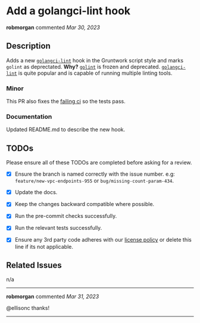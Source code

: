 # Add a golangci-lint hook

**robmorgan** commented *Mar 30, 2023*

<!--
Have any questions? Check out the contributing docs at https://gruntwork.notion.site/Gruntwork-Coding-Methodology-02fdcd6e4b004e818553684760bf691e,
or ask in this Pull Request and a Gruntwork core maintainer will be happy to help :)
Note: Remember to add '[WIP]' to the beginning of the title if this PR is still a work-in-progress. Remove it when it is ready for review!
-->

## Description

Adds a new [`golangci-lint`](https://github.com/golangci/golangci-lint) hook in the Gruntwork script style and marks `golint`  as deprectated. **Why?**  [`golint`](https://github.com/golang/lint) is frozen and deprecated. [`golangci-lint`](https://github.com/golangci/golangci-lint) is quite popular and is capable of running multiple linting tools.

### Minor

This PR also fixes the [failing ci](https://app.circleci.com/pipelines/github/gruntwork-io/pre-commit?branch=feature%2Fgolangci-lint) so the tests pass.

### Documentation

Updated README.md to describe the new hook.

<!-- Important: Did you make any backward incompatible changes? If yes, then you must write a migration guide! -->

## TODOs

Please ensure all of these TODOs are completed before asking for a review.

- [x] Ensure the branch is named correctly with the issue number. e.g: `feature/new-vpc-endpoints-955` or `bug/missing-count-param-434`.
- [x] Update the docs.
- [x] Keep the changes backward compatible where possible.
- [x] Run the pre-commit checks successfully.
- [x] Run the relevant tests successfully.
- [x] Ensure any 3rd party code adheres with our [license policy](https://www.notion.so/gruntwork/Gruntwork-licenses-and-open-source-usage-policy-f7dece1f780341c7b69c1763f22b1378) or delete this line if its not applicable.


## Related Issues

<!--
  Link to related issues, and issues fixed or partially addressed by this PR.
  e.g. Fixes #1234
  e.g. Addresses #1234
  e.g. Related to #1234
-->
n/a
<br />
***


**robmorgan** commented *Mar 31, 2023*

@ellisonc thanks!
***

